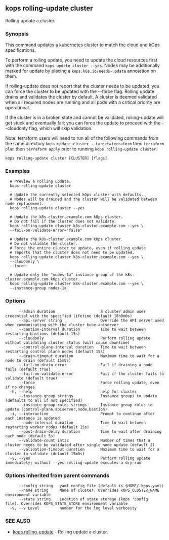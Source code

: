 
<!--- This file is automatically generated by make gen-cli-docs; changes should be made in the go CLI command code (under cmd/kops) -->

## kops rolling-update cluster

Rolling update a cluster.

### Synopsis

This command updates a kubernetes cluster to match the cloud and kOps specifications.

To perform a rolling update, you need to update the cloud resources first with the command
`kops update cluster --yes`. Nodes may be additionally marked for update by placing a
`kops.k8s.io/needs-update` annotation on them.

If rolling-update does not report that the cluster needs to be updated, you can force the cluster to be
updated with the --force flag.  Rolling update drains and validates the cluster by default.  A cluster is
deemed validated when all required nodes are running and all pods with a critical priority are operational.

If the cluster is in a broken state and cannot be validated, rolling-update will get stuck and eventually 
fail; you can force the update to proceed with the --cloudonly flag, which will skip validation.

Note: terraform users will need to run all of the following commands from the same directory
`kops update cluster --target=terraform` then `terraform plan` then
`terraform apply` prior to running `kops rolling-update cluster`.

```
kops rolling-update cluster [CLUSTER] [flags]
```

### Examples

```
  # Preview a rolling update.
  kops rolling-update cluster
  
  # Update the currently selected kOps cluster with defaults.
  # Nodes will be drained and the cluster will be validated between node replacement.
  kops rolling-update cluster --yes
  
  # Update the k8s-cluster.example.com kOps cluster.
  # Do not fail if the cluster does not validate.
  kops rolling-update cluster k8s-cluster.example.com --yes \
  --fail-on-validate-error="false"
  
  # Update the k8s-cluster.example.com kOps cluster.
  # Do not validate the cluster.
  # Force the entire cluster to update, even if rolling update
  # reports that the cluster does not need to be updated.
  kops rolling-update cluster k8s-cluster.example.com --yes \
  --cloudonly \
  --force
  
  # Update only the "nodes-1a" instance group of the k8s-cluster.example.com kOps cluster.
  kops rolling-update cluster k8s-cluster.example.com --yes \
  --instance-group nodes-1a
```

### Options

```
      --admin duration                    a cluster admin user credential with the specified lifetime (default 18h0m0s)
      --api-server string                 Override the API server used when communicating with the cluster kube-apiserver
      --bastion-interval duration         Time to wait between restarting bastions (default 15s)
      --cloudonly                         Perform rolling update without validating cluster status (will cause downtime)
      --control-plane-interval duration   Time to wait between restarting control plane nodes (default 15s)
      --drain-timeout duration            Maximum time to wait for a node to drain (default 15m0s)
      --fail-on-drain-error               Fail if draining a node fails (default true)
      --fail-on-validate-error            Fail if the cluster fails to validate (default true)
      --force                             Force rolling update, even if no changes
  -h, --help                              help for cluster
      --instance-group strings            Instance groups to update (defaults to all if not specified)
      --instance-group-roles strings      Instance group roles to update (control-plane,apiserver,node,bastion)
  -i, --interactive                       Prompt to continue after each instance is updated
      --node-interval duration            Time to wait between restarting worker nodes (default 15s)
      --post-drain-delay duration         Time to wait after draining each node (default 5s)
      --validate-count int32              Number of times that a cluster needs to be validated after single node update (default 2)
      --validation-timeout duration       Maximum time to wait for a cluster to validate (default 15m0s)
  -y, --yes                               Perform rolling update immediately; without --yes rolling-update executes a dry-run
```

### Options inherited from parent commands

```
      --config string   yaml config file (default is $HOME/.kops.yaml)
      --name string     Name of cluster. Overrides KOPS_CLUSTER_NAME environment variable
      --state string    Location of state storage (kops 'config' file). Overrides KOPS_STATE_STORE environment variable
  -v, --v Level         number for the log level verbosity
```

### SEE ALSO

* [kops rolling-update](kops_rolling-update.md)	 - Rolling update a cluster.

